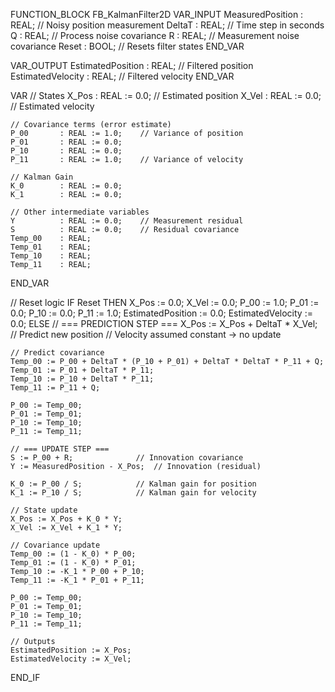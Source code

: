 FUNCTION_BLOCK FB_KalmanFilter2D
VAR_INPUT
    MeasuredPosition : REAL;     // Noisy position measurement
    DeltaT           : REAL;     // Time step in seconds
    Q                : REAL;     // Process noise covariance
    R                : REAL;     // Measurement noise covariance
    Reset            : BOOL;     // Resets filter states
END_VAR

VAR_OUTPUT
    EstimatedPosition : REAL;    // Filtered position
    EstimatedVelocity : REAL;    // Filtered velocity
END_VAR

VAR
    // States
    X_Pos      : REAL := 0.0;    // Estimated position
    X_Vel      : REAL := 0.0;    // Estimated velocity

    // Covariance terms (error estimate)
    P_00       : REAL := 1.0;    // Variance of position
    P_01       : REAL := 0.0;
    P_10       : REAL := 0.0;
    P_11       : REAL := 1.0;    // Variance of velocity

    // Kalman Gain
    K_0        : REAL := 0.0;
    K_1        : REAL := 0.0;

    // Other intermediate variables
    Y          : REAL := 0.0;    // Measurement residual
    S          : REAL := 0.0;    // Residual covariance
    Temp_00    : REAL;
    Temp_01    : REAL;
    Temp_10    : REAL;
    Temp_11    : REAL;
END_VAR

// Reset logic
IF Reset THEN
    X_Pos := 0.0;
    X_Vel := 0.0;
    P_00 := 1.0;
    P_01 := 0.0;
    P_10 := 0.0;
    P_11 := 1.0;
    EstimatedPosition := 0.0;
    EstimatedVelocity := 0.0;
ELSE
    // === PREDICTION STEP ===
    X_Pos := X_Pos + DeltaT * X_Vel;  // Predict new position
    // Velocity assumed constant → no update

    // Predict covariance
    Temp_00 := P_00 + DeltaT * (P_10 + P_01) + DeltaT * DeltaT * P_11 + Q;
    Temp_01 := P_01 + DeltaT * P_11;
    Temp_10 := P_10 + DeltaT * P_11;
    Temp_11 := P_11 + Q;

    P_00 := Temp_00;
    P_01 := Temp_01;
    P_10 := Temp_10;
    P_11 := Temp_11;

    // === UPDATE STEP ===
    S := P_00 + R;              // Innovation covariance
    Y := MeasuredPosition - X_Pos;  // Innovation (residual)

    K_0 := P_00 / S;            // Kalman gain for position
    K_1 := P_10 / S;            // Kalman gain for velocity

    // State update
    X_Pos := X_Pos + K_0 * Y;
    X_Vel := X_Vel + K_1 * Y;

    // Covariance update
    Temp_00 := (1 - K_0) * P_00;
    Temp_01 := (1 - K_0) * P_01;
    Temp_10 := -K_1 * P_00 + P_10;
    Temp_11 := -K_1 * P_01 + P_11;

    P_00 := Temp_00;
    P_01 := Temp_01;
    P_10 := Temp_10;
    P_11 := Temp_11;

    // Outputs
    EstimatedPosition := X_Pos;
    EstimatedVelocity := X_Vel;
END_IF
